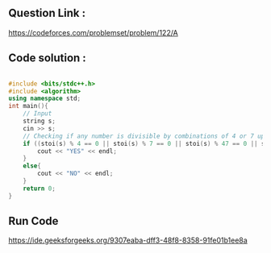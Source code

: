 ## Question Link :

https://codeforces.com/problemset/problem/122/A

## Code solution :

```cpp

#include <bits/stdc++.h>
#include <algorithm>
using namespace std;
int main(){
    // Input
    string s;
    cin >> s;
    // Checking if any number is divisible by combinations of 4 or 7 upto 3 digit (constraints say number is upto 3 digit).
    if ((stoi(s) % 4 == 0 || stoi(s) % 7 == 0 || stoi(s) % 47 == 0 || stoi(s) % 74 == 0 || stoi(s) % 477 == 0 || stoi(s) % 747 == 0 || stoi(s) % 774 == 0)){
        cout << "YES" << endl;
    }
    else{
        cout << "NO" << endl;
    }
    return 0;
}

```

## Run Code
https://ide.geeksforgeeks.org/9307eaba-dff3-48f8-8358-91fe01b1ee8a
